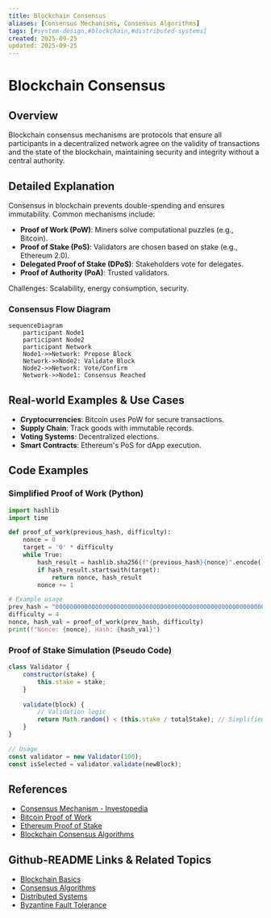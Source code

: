 ```yaml
---
title: Blockchain Consensus
aliases: [Consensus Mechanisms, Consensus Algorithms]
tags: [#system-design,#blockchain,#distributed-systems]
created: 2025-09-25
updated: 2025-09-25
---
```


# Blockchain Consensus

## Overview

Blockchain consensus mechanisms are protocols that ensure all participants in a decentralized network agree on the validity of transactions and the state of the blockchain, maintaining security and integrity without a central authority.

## Detailed Explanation

Consensus in blockchain prevents double-spending and ensures immutability. Common mechanisms include:

- **Proof of Work (PoW)**: Miners solve computational puzzles (e.g., Bitcoin).
- **Proof of Stake (PoS)**: Validators are chosen based on stake (e.g., Ethereum 2.0).
- **Delegated Proof of Stake (DPoS)**: Stakeholders vote for delegates.
- **Proof of Authority (PoA)**: Trusted validators.

Challenges: Scalability, energy consumption, security.

### Consensus Flow Diagram

```mermaid
sequenceDiagram
    participant Node1
    participant Node2
    participant Network
    Node1->>Network: Propose Block
    Network->>Node2: Validate Block
    Node2->>Network: Vote/Confirm
    Network->>Node1: Consensus Reached
```

## Real-world Examples & Use Cases

- **Cryptocurrencies**: Bitcoin uses PoW for secure transactions.
- **Supply Chain**: Track goods with immutable records.
- **Voting Systems**: Decentralized elections.
- **Smart Contracts**: Ethereum's PoS for dApp execution.

## Code Examples

### Simplified Proof of Work (Python)

```python
import hashlib
import time

def proof_of_work(previous_hash, difficulty):
    nonce = 0
    target = '0' * difficulty
    while True:
        hash_result = hashlib.sha256(f"{previous_hash}{nonce}".encode()).hexdigest()
        if hash_result.startswith(target):
            return nonce, hash_result
        nonce += 1

# Example usage
prev_hash = "0000000000000000000000000000000000000000000000000000000000000000"
difficulty = 4
nonce, hash_val = proof_of_work(prev_hash, difficulty)
print(f"Nonce: {nonce}, Hash: {hash_val}")
```

### Proof of Stake Simulation (Pseudo Code)

```javascript
class Validator {
    constructor(stake) {
        this.stake = stake;
    }
    
    validate(block) {
        // Validation logic
        return Math.random() < (this.stake / totalStake); // Simplified selection
    }
}

// Usage
const validator = new Validator(100);
const isSelected = validator.validate(newBlock);
```

## References

- [Consensus Mechanism - Investopedia](https://www.investopedia.com/terms/c/consensus-mechanism-cryptocurrency.asp)
- [Bitcoin Proof of Work](https://bitcoin.org/bitcoin.pdf)
- [Ethereum Proof of Stake](https://ethereum.org/en/developers/docs/consensus-mechanisms/pos/)
- [Blockchain Consensus Algorithms](https://www.coindesk.com/learn/blockchain-101/what-is-blockchain-consensus/)

## Github-README Links & Related Topics

- [Blockchain Basics](blockchain-basics/README.md)
- [Consensus Algorithms](consensus-algorithms/README.md)
- [Distributed Systems](cap-theorem-and-distributed-systems/README.md)
- [Byzantine Fault Tolerance](byzantine-fault-tolerance/README.md)